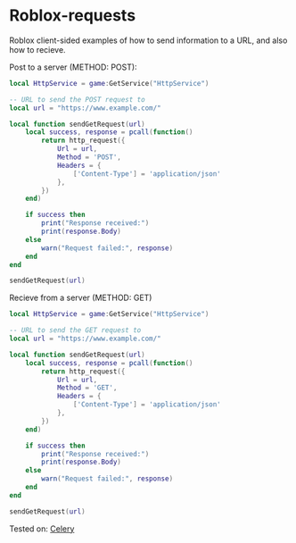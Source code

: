 # Roblox-requests
Roblox client-sided examples of how to send information to a URL, and also how to recieve.

Post to a server (METHOD: POST): 

```lua
local HttpService = game:GetService("HttpService")

-- URL to send the POST request to
local url = "https://www.example.com/"

local function sendGetRequest(url)
    local success, response = pcall(function()
        return http_request({
            Url = url,
            Method = 'POST',
            Headers = {
                ['Content-Type'] = 'application/json'
            },
        })
    end)

    if success then
        print("Response received:")
        print(response.Body) 
    else
        warn("Request failed:", response)
    end
end

sendGetRequest(url)
```

Recieve from a server (METHOD: GET)

```lua
local HttpService = game:GetService("HttpService")

-- URL to send the GET request to
local url = "https://www.example.com/"

local function sendGetRequest(url)
    local success, response = pcall(function()
        return http_request({
            Url = url,
            Method = 'GET',
            Headers = {
                ['Content-Type'] = 'application/json'
            },
        })
    end)

    if success then
        print("Response received:")
        print(response.Body) 
    else
        warn("Request failed:", response)
    end
end

sendGetRequest(url)
```

Tested on: [Celery](https://celery.zip/)
